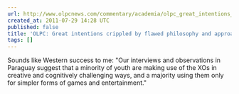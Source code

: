 ```yaml
---
url: http://www.olpcnews.com/commentary/academia/olpc_great_intentions_crippled.html
created_at: 2011-07-29 14:28 UTC
published: false
title: 'OLPC: Great intentions crippled by flawed philosophy and approach'
tags: []
---
```


Sounds like Western success to me: "Our interviews and observations in Paraguay suggest that a minority of youth are making use of the XOs in creative and cognitively challenging ways, and a majority using them only for simpler forms of games and entertainment."
